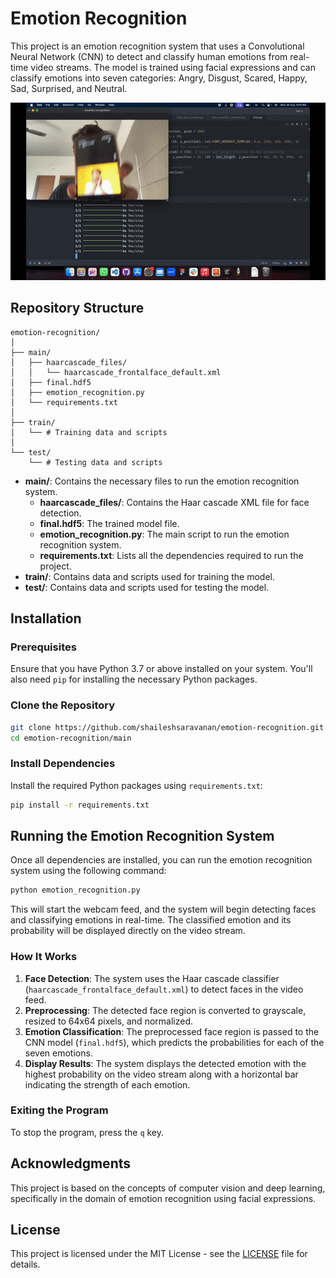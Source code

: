 # Emotion Recognition

This project is an emotion recognition system that uses a Convolutional Neural Network (CNN) to detect and classify human emotions from real-time video streams. The model is trained using facial expressions and can classify emotions into seven categories: Angry, Disgust, Scared, Happy, Sad, Surprised, and Neutral.

![Emotion Recognition Demo](emotion_recognition_demo.gif)

## Repository Structure

```
emotion-recognition/
│
├── main/
│   ├── haarcascade_files/
│   │   └── haarcascade_frontalface_default.xml
│   ├── final.hdf5
│   ├── emotion_recognition.py
│   └── requirements.txt
│
├── train/
│   └── # Training data and scripts
│
└── test/
    └── # Testing data and scripts
```

- **main/**: Contains the necessary files to run the emotion recognition system.
  - **haarcascade_files/**: Contains the Haar cascade XML file for face detection.
  - **final.hdf5**: The trained model file.
  - **emotion_recognition.py**: The main script to run the emotion recognition system.
  - **requirements.txt**: Lists all the dependencies required to run the project.
- **train/**: Contains data and scripts used for training the model.
- **test/**: Contains data and scripts used for testing the model.

## Installation

### Prerequisites

Ensure that you have Python 3.7 or above installed on your system. You'll also need `pip` for installing the necessary Python packages.

### Clone the Repository

```bash
git clone https://github.com/shaileshsaravanan/emotion-recognition.git
cd emotion-recognition/main
```

### Install Dependencies

Install the required Python packages using `requirements.txt`:

```bash
pip install -r requirements.txt
```

## Running the Emotion Recognition System

Once all dependencies are installed, you can run the emotion recognition system using the following command:

```bash
python emotion_recognition.py
```

This will start the webcam feed, and the system will begin detecting faces and classifying emotions in real-time. The classified emotion and its probability will be displayed directly on the video stream.

### How It Works

1. **Face Detection**: The system uses the Haar cascade classifier (`haarcascade_frontalface_default.xml`) to detect faces in the video feed.
2. **Preprocessing**: The detected face region is converted to grayscale, resized to 64x64 pixels, and normalized.
3. **Emotion Classification**: The preprocessed face region is passed to the CNN model (`final.hdf5`), which predicts the probabilities for each of the seven emotions.
4. **Display Results**: The system displays the detected emotion with the highest probability on the video stream along with a horizontal bar indicating the strength of each emotion.

### Exiting the Program

To stop the program, press the `q` key.

## Acknowledgments

This project is based on the concepts of computer vision and deep learning, specifically in the domain of emotion recognition using facial expressions.

## License

This project is licensed under the MIT License - see the [LICENSE](LICENSE) file for details.
